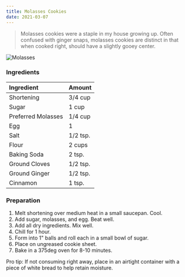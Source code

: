 ```yaml
---
title: Molasses Cookies
date: 2021-03-07
---
```


> Molasses cookies were a staple in my house growing up. Often confused with ginger snaps, molasses cookies are distinct in that when cooked right, should have a slightly gooey center.

![Molasses](https://live.staticflickr.com/5524/11526185026_9458f0d993_z.jpg)

### Ingredients

|  Ingredient          | Amount   |
|:---------------------|:---------|
| Shortening           | 3/4 cup  |
| Sugar                | 1 cup    |
| Preferred Molasses   | 1/4 cup  |
| Egg                  | 1        |
| Salt                 | 1/2 tsp. |
| Flour                | 2 cups   |
| Baking Soda          | 2 tsp.   |
| Ground Cloves        | 1/2 tsp. |
| Ground Ginger        | 1/2 tsp. |
| Cinnamon             | 1 tsp.   |

### Preparation

1. Melt shortening over medium heat in a small saucepan. Cool.
2. Add sugar, molasses, and egg. Beat well.
3. Add all dry ingredients. Mix well.
4. Chill for 1 hour.
5. Form into 1" balls and roll each in a small bowl of sugar.
6. Place on ungreased cookie sheet.
7. Bake in a 375deg oven for 8-10 minutes.

Pro tip: If not consuming right away, place in an airtight container with a piece of white bread to help retain moisture.
